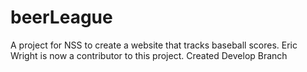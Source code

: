 beerLeague
==========

A project for NSS to create a website that tracks baseball scores.
Eric Wright is now a contributor to this project.
Created Develop Branch